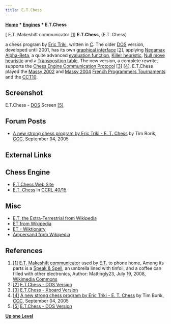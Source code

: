```yaml
---
title: E.T.Chess
---
```

**[Home](Home "Home") * [Engines](Engines "Engines") * E.T.Chess**

\[ E.T. Makeshift communicator <a id="cite-note-1" href="#cite-ref-1">[1]</a>
**E.T.Chess**, (E.T. Chess)

a chess program by [Eric Triki](Eric_Triki "Eric Triki"), written in [C](C "C"). The older [DOS](MS-DOS "MS-DOS") version, developed until 2001,
has its own [graphical interface](GUI "GUI") <a id="cite-note-2" href="#cite-ref-2">[2]</a>,
applying [Negamax](Negamax "Negamax") [Alpha-Beta](Alpha-Beta "Alpha-Beta"), a quite advanced [evaluation function](Evaluation "Evaluation"),
[Killer heuristic](Killer_Heuristic "Killer Heuristic"), [Null move heuristic](Null_Move_Pruning "Null Move Pruning") and a [Transposition table](Transposition_Table "Transposition Table").
The new version, a complete rewrite, supports the [Chess Engine Communication Protocol](Chess_Engine_Communication_Protocol "Chess Engine Communication Protocol") <a id="cite-note-3" href="#cite-ref-3">[3]</a> <a id="cite-note-4" href="#cite-ref-4">[4]</a>.
E.T.Chess played the [Massy 2002](Massy_2002 "Massy 2002") and [Massy 2004](Massy_2004 "Massy 2004") [French Programmers Tournaments](French_Programmers_Tournament "French Programmers Tournament") and the [CCT10](CCT10 "CCT10").

## Screenshot

[](http://eric.triki.pagesperso-orange.fr/dos_en.html)
E.T.Chess - [DOS](MS-DOS "MS-DOS") Screen <a id="cite-note-5" href="#cite-ref-5">[5]</a>

## Forum Posts

- [A new strong chess program by Eric Triki - E. T. Chess](https://www.stmintz.com/ccc/index.php?id=447664) by Tim Borik, [CCC](CCC "CCC"), September 04, 2005

## External Links

## Chess Engine

- [E.T.Chess Web Site](http://eric.triki.pagesperso-orange.fr/)
- [E.T. Chess](https://ccrl.chessdom.com/ccrl/4040/cgi/compare_engines.cgi?family=E.T.%20Chess&print=Rating+list&print=Results+table&print=LOS+table&print=Ponder+hit+table&print=Eval+difference+table&print=Comopp+gamenum+table&print=Overlap+table&print=Score+with+common+opponents) in [CCRL 40/15](CCRL "CCRL")

## Misc

- [E.T. the Extra-Terrestrial from Wikipedia](https://en.wikipedia.org/wiki/E.T._the_Extra-Terrestrial)
- [ET from Wikipedia](https://en.wikipedia.org/wiki/ET)
- [ET - Wiktionary](https://en.wiktionary.org/wiki/ET)
- [Ampersand from Wikipedia](https://en.wikipedia.org/wiki/Ampersand)

## References

1. <a id="cite-ref-1" href="#cite-note-1">[1]</a> [E.T. Makeshift communicator](https://commons.wikimedia.org/wiki/File:ET_Communicator_Cropped.jpg) used by [E.T.](https://en.wikipedia.org/wiki/E.T._the_Extra-Terrestrial) to phone home, Among its parts is a [Speak & Spell](<https://en.wikipedia.org/wiki/Speak_%26_Spell_(toy)>), an umbrella lined with tinfoil, and a coffee can filled with other electronics, Author: Mattingly23, July 19, 2008, [Wikimedia Commons](https://en.wikipedia.org/wiki/Wikimedia_Commons)
1. <a id="cite-ref-2" href="#cite-note-2">[2]</a> [E.T.Chess - DOS Version](http://eric.triki.pagesperso-orange.fr/dos_en.html)
1. <a id="cite-ref-3" href="#cite-note-3">[3]</a> [E.T.Chess - Xboard Version](http://eric.triki.pagesperso-orange.fr/xboard_en.html)
1. <a id="cite-ref-4" href="#cite-note-4">[4]</a> [A new strong chess program by Eric Triki - E. T. Chess](https://www.stmintz.com/ccc/index.php?id=447664) by Tim Borik, [CCC](CCC "CCC"), September 04, 2005
1. <a id="cite-ref-5" href="#cite-note-5">[5]</a> [E.T.Chess - DOS Version](http://eric.triki.pagesperso-orange.fr/dos_en.html)

**[Up one Level](Engines "Engines")**

